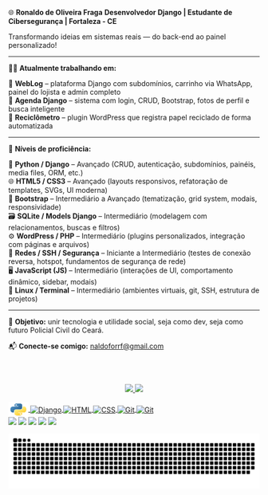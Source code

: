 🌐 **Ronaldo de Oliveira Fraga**
**Desenvolvedor Django | Estudante de Cibersegurança | Fortaleza - CE**

Transformando ideias em sistemas reais — do back-end ao painel personalizado!

---

👨‍💻 **Atualmente trabalhando em:**

🔹 **WebLog** – plataforma Django com subdomínios, carrinho via WhatsApp, painel do lojista e admin completo  
🔹 **Agenda Django** – sistema com login, CRUD, Bootstrap, fotos de perfil e busca inteligente  
🔹 **Reciclômetro** – plugin WordPress que registra papel reciclado de forma automatizada

---

🧠 **Níveis de proficiência:**

🐍 **Python / Django** – Avançado (CRUD, autenticação, subdomínios, painéis, media files, ORM, etc.)  
🌐 **HTML5 / CSS3** – Avançado (layouts responsivos, refatoração de templates, SVGs, UI moderna)  
🎨 **Bootstrap** – Intermediário a Avançado (tematização, grid system, modais, responsividade)  
🗃️ **SQLite / Models Django** – Intermediário (modelagem com relacionamentos, buscas e filtros)  
⚙️ **WordPress / PHP** – Intermediário (plugins personalizados, integração com páginas e arquivos)  
📡 **Redes / SSH / Segurança** – Iniciante a Intermediário (testes de conexão reversa, hotspot, fundamentos de segurança de rede)  
🖥️ **JavaScript (JS)** – Intermediário (interações de UI, comportamento dinâmico, sidebar, modais)  
🐧 **Linux / Terminal** – Intermediário (ambientes virtuais, git, SSH, estrutura de projetos)

---

🎯 **Objetivo:** unir tecnologia e utilidade social, seja como dev, seja como futuro Policial Civil do Ceará.

📬 **Conecte-se comigo:**   naldoforrf@gmail.com


<br><br>


<div align="center">
  <a href="https://github.com/ronaldo251">
  <img height="180em" src="https://github-readme-stats.vercel.app/api?username=ronaldo251&show_icons=true&theme=dark&include_all_commits=true&count_private=true"/>
  <img height="180em" src="https://github-readme-stats.vercel.app/api/top-langs/?username=ronaldo251&layout=compact&langs_count=7&theme=dark"/>
</div>
  </div>
<div style="display: inline_block"><br>
  <img align="center" alt="Python" height="30" width="40" src="https://raw.githubusercontent.com/devicons/devicon/master/icons/python/python-original.svg">
  <img align="center" alt="Django" height="30" width="40" src="https://cdn.jsdelivr.net/gh/devicons/devicon/icons/django/django-plain.svg" />
  <img align="center" alt="HTML" height="30" width="40" src="https://cdn.jsdelivr.net/gh/devicons/devicon/icons/html5/html5-original.svg" />
  <img align="center" alt="CSS" height="30" width="40" src="https://cdn.jsdelivr.net/gh/devicons/devicon/icons/css3/css3-original.svg" />
  <img align="center" alt="Git" height="30" width="40" src="https://cdn.jsdelivr.net/gh/devicons/devicon/icons/linux/linux-original.svg" />
  <img align="center" alt="Git" height="30" width="40" src="https://cdn.jsdelivr.net/gh/devicons/devicon/icons/git/git-original.svg" />
</div>
<div> 
  <a href="https://instagram.com/_sr.coronel" target="_blank"><img src="https://img.shields.io/badge/-Instagram-%23E4405F?style=for-the-badge&logo=instagram&logoColor=white" target="_blank"></a>
 	<a href="https://www.twitch.tv/belarus251" target="_blank"><img src="https://img.shields.io/badge/Twitch-9146FF?style=for-the-badge&logo=twitch&logoColor=white" target="_blank"></a>
 <a href="https://discord.com/pimenta616" target="_blank"><img src="https://img.shields.io/badge/Discord-7289DA?style=for-the-badge&logo=discord&logoColor=white" target="_blank"></a> 
  <a href = "mailto:naldoforrf@gmail.com"><img src="https://img.shields.io/badge/-Gmail-%23333?style=for-the-badge&logo=gmail&logoColor=white" target="_blank"></a>
  <a href="https://www.linkedin.com/in/ronaldo-fraga-49a11114a/" target="_blank"><img src="https://img.shields.io/badge/-LinkedIn-%230077B5?style=for-the-badge&logo=linkedin&logoColor=white" target="_blank"></a> 

![snake dark gif](https://github.com/Ronaldo251/Ronaldo251/blob/main/dist/github-contribution-grid-snake-dark.svg?palette=github-dark)






 
</div>
